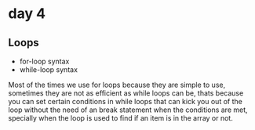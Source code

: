 # day 4

## Loops

- for-loop syntax
- while-loop syntax

Most of the times we use for loops because they are simple to use, sometimes they are not as efficient as while loops can be, thats because you can set certain conditions in while loops that can kick you out of the loop without the need of an break statement when the conditions are met, specially when the loop is used to find if an item is in the array or not.
